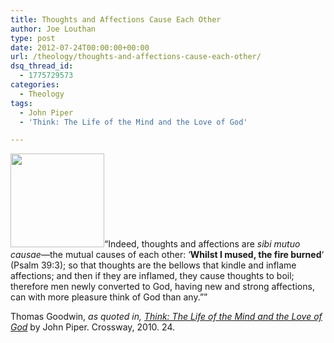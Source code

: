 ```yaml
---
title: Thoughts and Affections Cause Each Other
author: Joe Louthan
type: post
date: 2012-07-24T00:00:00+00:00
url: /theology/thoughts-and-affections-cause-each-other/
dsq_thread_id:
  - 1775729573
categories:
  - Theology
tags:
  - John Piper
  - 'Think: The Life of the Mind and the Love of God'

---
```

[<img src="https://i1.wp.com/theologic.us/wp-content/uploads/2012/10/sacredflame.jpg?resize=150%2C150" alt="" title="sacredflame" width="150" height="150" class="alignright size-thumbnail wp-image-875" srcset="https://i1.wp.com/theologic.us/wp-content/uploads/2012/10/sacredflame.jpg?resize=150%2C150 150w, https://i1.wp.com/theologic.us/wp-content/uploads/2012/10/sacredflame.jpg?w=300 300w" sizes="(max-width: 150px) 100vw, 150px" data-recalc-dims="1" />][1]&#8220;Indeed, thoughts and affections are _sibi mutuo causae_—the mutual causes of each other: &#8216;**Whilst I mused, the fire burned**&#8216; (Psalm 39:3); so that thoughts are the bellows that kindle and inflame affections; and then if they are inflamed, they cause thoughts to boil; therefore men newly converted to God, having new and strong affections, can with more pleasure think of God than any.&#8221;&#8221;

Thomas Goodwin, _as quoted in,_ <a href="https://www.amazon.com/dp/1433520710/ref=as_li_ss_til?tag=iamlipr-20&#038;camp=0&#038;creative=0&#038;linkCode=as4&#038;creativeASIN=1433520710&#038;adid=1JXW9393FD0S2EF93Y64&#038;" target="_new"><em>Think: The Life of the Mind and the Love of God</em></a> by John Piper. Crossway, 2010. 24.

 [1]: https://i1.wp.com/theologic.us/wp-content/uploads/2012/10/sacredflame.jpg